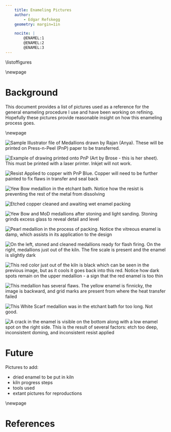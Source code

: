 ```yaml
---
    title: Enameling Pictures
    author:
        - Edgar Refskegg
    geometry: margin=1in

    nocite: |
        @ENAMEL:1
        @ENAMEL:2
        @ENAMEL:3
---
```


\listoffigures

\newpage

# Background

This document provides a list of pictures used as a reference for the
general enameling procedure I use and have been working on refining.
Hopefully these pictures provide reasonable insight on how this
enameling process goes.

\newpage

![Sample Illustrator file of Medallions drawn by Rajan (Anya). These will be printed on Press-n-Peel (PnP) paper to be transferred.](/home/statemachine/Documents/website/refskeggbrewing.github.io/assets/images/enamel38.png)

![Example of drawing printed onto PnP (Art by Brose - this is her sheet). This must be printed with a laser printer. Inkjet will not work.](/home/statemachine/Documents/website/refskeggbrewing.github.io/assets/images/enamel37.jpg)

![Resist Applied to copper with PnP Blue. Copper will need to be further painted to fix flaws in transfer and seal back](/home/statemachine/Documents/website/refskeggbrewing.github.io/assets/images/enamel1.JPEG)

![Yew Bow medallion in the etchant bath. Notice how the resist is preventing the rest of the metal from dissolving](/home/statemachine/Documents/website/refskeggbrewing.github.io/assets/images/enamel2.JPEG)

![Etched copper cleaned and awaiting wet enamel packing](/home/statemachine/Documents/website/refskeggbrewing.github.io/assets/images/enamel23.JPEG)

![Yew Bow and MoD medallions after stoning and light sanding. Stoning grinds excess glass to reveal detail and level](/home/statemachine/Documents/website/refskeggbrewing.github.io/assets/images/enamel6.JPEG)

![Pearl medallion in the process of packing. Notice the vitreous enamel is damp, which assists in its application to the design](/home/statemachine/Documents/website/refskeggbrewing.github.io/assets/images/enamel11.JPEG)

![On the left, stoned and cleaned medallions ready for flash firing. On the right, medallions just out of the kiln. The fire scale is present and the enamel is slightly dark](/home/statemachine/Documents/website/refskeggbrewing.github.io/assets/images/enamel4.JPEG)

![This red color just out of the kiln is black which can be seen in the previous image, but as it cools it goes back into this red. Notice how dark spots remain on the upper medallion - a sign that the red enamel is too thin](/home/statemachine/Documents/website/refskeggbrewing.github.io/assets/images/enamel5.JPEG)

![This medallion has several flaws. The yellow enamel is finnicky, the image is backward, and grid marks are present from where the heat transfer failed](/home/statemachine/Documents/website/refskeggbrewing.github.io/assets/images/enamel3.JPEG)

![This White Scarf medallion was in the etchant bath for too long. Not good.](/home/statemachine/Documents/website/refskeggbrewing.github.io/assets/images/enamel31.JPEG)

![A crack in the enamel is visible on the bottom along with a low enamel spot on the right side. This is the result of several factors: etch too deep, inconsistent doming, and inconsistent resist applied](/home/statemachine/Documents/website/refskeggbrewing.github.io/assets/images/enamel34.jpg)

# Future

Pictures to add:

* dried enamel to be put in kiln
* kiln progress steps
* tools used
* extant pictures for reproductions

\newpage

# References
